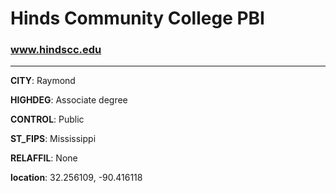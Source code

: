 # Hinds Community College PBI
### www.hindscc.edu
---
**CITY**: Raymond

**HIGHDEG**: Associate degree

**CONTROL**: Public

**ST_FIPS**: Mississippi

**RELAFFIL**: None

**location**: 32.256109, -90.416118